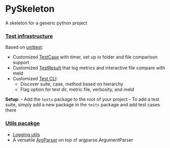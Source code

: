 # PySkeleton
A skeleton for a generic python project

### [Test infrastructure](tests)
Based on [unittest](https://docs.python.org/3/library/unittest.html):
- Customized [TestCase](tests/cases.py) with timer, set up io folder and file comparison support
- Customized [TestResult](tests/results.py) that log metrics and interactive file compare with meld
- Customized [Test CLI](tests/parser.py):
    - Discover suite, case, method based on hierarchy
    - Flag option for test dir, metric file, verbosity, and meld  

**Setup**:
    - Add the `tests` package to the root of your project
    - To add a test suite, simply add a new package in the `tests` package and add test cases there

### [Utils pacakge](utils)
- [Logging utils](utils/logging.py)
- A versatile [ArgParser](utils/parser.py) on top of argparse.ArgumentParser
